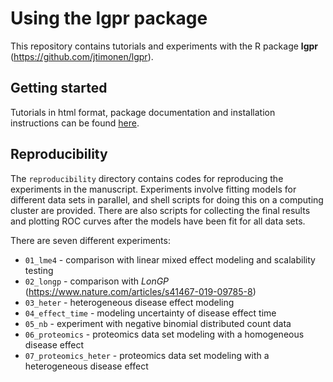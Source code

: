 # Using the lgpr package
This repository contains tutorials and experiments with the R package **lgpr** (https://github.com/jtimonen/lgpr). 

## Getting started
Tutorials in html format, package documentation and installation instructions can be found [here](https://jtimonen.github.io/lgpr-usage/).

## Reproducibility
The `reproducibility` directory contains codes for reproducing the experiments in the manuscript. Experiments involve fitting models for different data sets in parallel, and shell scripts for doing this on a computing cluster are provided. There are also scripts for collecting the final results and plotting ROC curves after the models have been fit for all data sets.

There are seven different experiments:

* `01_lme4` - comparison with linear mixed effect modeling and scalability testing
* `02_longp` - comparison with *LonGP* (https://www.nature.com/articles/s41467-019-09785-8)
* `03_heter` - heterogeneous disease effect modeling
* `04_effect_time` - modeling uncertainty of disease effect time
* `05_nb` - experiment with negative binomial distributed count data
* `06_proteomics` - proteomics data set modeling with a homogeneous disease effect
* `07_proteomics_heter` - proteomics data set modeling with a heterogeneous disease effect

